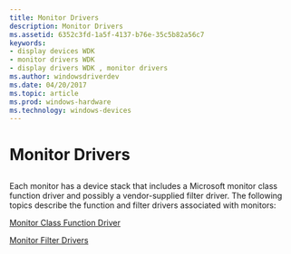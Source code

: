 ```yaml
---
title: Monitor Drivers
description: Monitor Drivers
ms.assetid: 6352c3fd-1a5f-4137-b76e-35c5b82a56c7
keywords:
- display devices WDK
- monitor drivers WDK
- display drivers WDK , monitor drivers
ms.author: windowsdriverdev
ms.date: 04/20/2017
ms.topic: article
ms.prod: windows-hardware
ms.technology: windows-devices
---
```


# Monitor Drivers


## <span id="ddk_monitor_drivers_gg"></span><span id="DDK_MONITOR_DRIVERS_GG"></span>


Each monitor has a device stack that includes a Microsoft monitor class function driver and possibly a vendor-supplied filter driver. The following topics describe the function and filter drivers associated with monitors:

[Monitor Class Function Driver](monitor-class-function-driver.md)

[Monitor Filter Drivers](monitor-filter-drivers.md)

 

 





